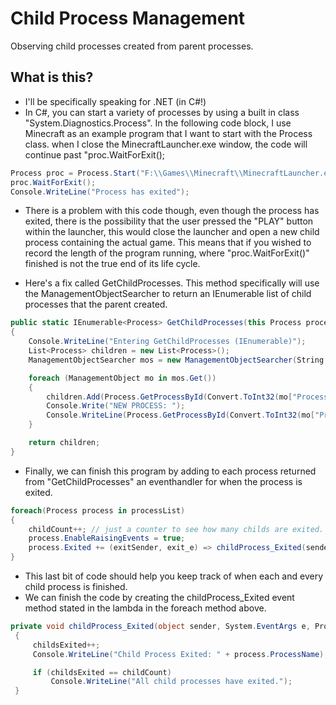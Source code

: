 # Child Process Management
Observing child processes created from parent processes.

## What is this?
 - I'll be specifically speaking for .NET (in C#!)
 - In C#, you can start a variety of processes by using a built in class "System.Diagnostics.Process". In the following code block, I use Minecraft as an example program that I want to start with the Process class. when I close the MinecraftLauncher.exe window, the code will continue past "proc.WaitForExit();
 
```C#
Process proc = Process.Start("F:\\Games\\Minecraft\\MinecraftLauncher.exe");
proc.WaitForExit();
Console.WriteLine("Process has exited");
```

- There is a problem with this code though, even though the process has exited, there is the possibility that the user pressed the "PLAY" button within the launcher, this would close the launcher and open a new child process containing the actual game. This means that if you wished to record the length of the program running, where "proc.WaitForExit()" finished is not the true end of its life cycle.

- Here's a fix called GetChildProcesses. This method specifically will use the ManagementObjectSearcher to return an IEnumerable list of child processes that the parent created.

```C#
public static IEnumerable<Process> GetChildProcesses(this Process process)
{
    Console.WriteLine("Entering GetChildProcesses (IEnumerable)");
    List<Process> children = new List<Process>();
    ManagementObjectSearcher mos = new ManagementObjectSearcher(String.Format("Select * From Win32_Process Where ParentProcessID={0}", process.Id));

    foreach (ManagementObject mo in mos.Get())
    {
        children.Add(Process.GetProcessById(Convert.ToInt32(mo["ProcessID"])));
        Console.Write("NEW PROCESS: ");
        Console.WriteLine(Process.GetProcessById(Convert.ToInt32(mo["ProcessID"])));
    }

    return children;
}
```

- Finally, we can finish this program by adding to each process returned from "GetChildProcesses" an eventhandler for when the process is exited.

```C#
foreach(Process process in processList)
{
    childCount++; // just a counter to see how many childs are exited.
    process.EnableRaisingEvents = true;
    process.Exited += (exitSender, exit_e) => childProcess_Exited(sender, e, process);
}
```

- This last bit of code should help you keep track of when each and every child process is finished.
- We can finish the code by creating the childProcess_Exited event method stated in the lambda in the foreach method above.

```C#
private void childProcess_Exited(object sender, System.EventArgs e, Process process)
 {
     childsExited++;
     Console.WriteLine("Child Process Exited: " + process.ProcessName);

     if (childsExited == childCount)
         Console.WriteLine("All child processes have exited.");
 }
```
